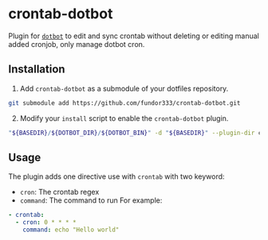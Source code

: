 # crontab-dotbot

Plugin for [`dotbot`](https://github.com/anishathalye/dotbot) to edit and sync crontab without deleting or editing manual added cronjob, only manage dotbot cron.

## Installation

1. Add `crontab-dotbot` as a submodule of your dotfiles repository.

```bash
git submodule add https://github.com/fundor333/crontab-dotbot.git
```

2. Modify your `install` script to enable the `crontab-dotbot` plugin.

```bash
"${BASEDIR}/${DOTBOT_DIR}/${DOTBOT_BIN}" -d "${BASEDIR}" --plugin-dir crontab-dotbot -c "${CONFIG}" "${@}"
```

## Usage

The plugin adds one directive use with `crontab` with two keyword:

- `cron`: The crontab regex 
- `command`: The command to run
For example:



```yaml
- crontab:
  - cron: 0 * * * *
    command: echo "Hello world"
```
